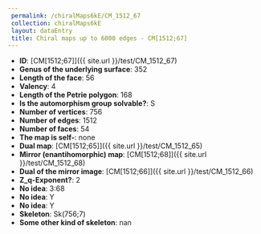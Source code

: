 ```yaml
--- 
 permalink: /chiralMaps6kE/CM_1512_67 
 collection: chiralMaps6kE
 layout: dataEntry
 title: Chiral maps up to 6000 edges - CM[1512;67]
---
```


- **ID**: [CM[1512;67]]({{ site.url }}/test/CM_1512_67)
- **Genus of the underlying surface**: 352
- **Length of the face**: 56
- **Valency**: 4
- **Length of the Petrie polygon**: 168
- **Is the automorphism group solvable?**: S
- **Number of vertices**: 756
- **Number of edges**: 1512
- **Number of faces**: 54
- **The map is self-**: none
- **Dual map**: [CM[1512;65]]({{ site.url }}/test/CM_1512_65)
- **Mirror (enantihomorphic) map**: [CM[1512;68]]({{ site.url }}/test/CM_1512_68)
- **Dual of the mirror image**: [CM[1512;66]]({{ site.url }}/test/CM_1512_66)
- **Z_q-Exponent?**: 2
- **No idea**:  3:68
- **No idea**: Y
- **No idea**: Y
- **Skeleton**: Sk(756;7)
- **Some other kind of skeleton**: nan
